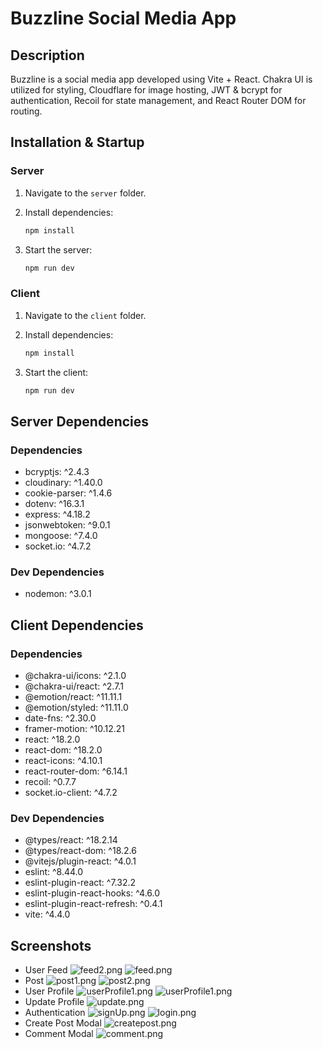 # Buzzline Social Media App

## Description

Buzzline is a social media app developed using Vite + React. Chakra UI is utilized for styling, Cloudflare for image hosting, JWT & bcrypt for authentication, Recoil for state management, and React Router DOM for routing.

## Installation & Startup

### Server

1. Navigate to the `server` folder.
2. Install dependencies:

   ```bash
   npm install
   ```

3. Start the server:

   ```bash
   npm run dev
   ```

### Client

1. Navigate to the `client` folder.
2. Install dependencies:

   ```bash
   npm install
   ```

3. Start the client:

   ```bash
   npm run dev
   ```

## Server Dependencies

### Dependencies

- bcryptjs: ^2.4.3
- cloudinary: ^1.40.0
- cookie-parser: ^1.4.6
- dotenv: ^16.3.1
- express: ^4.18.2
- jsonwebtoken: ^9.0.1
- mongoose: ^7.4.0
- socket.io: ^4.7.2

### Dev Dependencies

- nodemon: ^3.0.1

## Client Dependencies

### Dependencies

- @chakra-ui/icons: ^2.1.0
- @chakra-ui/react: ^2.7.1
- @emotion/react: ^11.11.1
- @emotion/styled: ^11.11.0
- date-fns: ^2.30.0
- framer-motion: ^10.12.21
- react: ^18.2.0
- react-dom: ^18.2.0
- react-icons: ^4.10.1
- react-router-dom: ^6.14.1
- recoil: ^0.7.7
- socket.io-client: ^4.7.2

### Dev Dependencies

- @types/react: ^18.2.14
- @types/react-dom: ^18.2.6
- @vitejs/plugin-react: ^4.0.1
- eslint: ^8.44.0
- eslint-plugin-react: ^7.32.2
- eslint-plugin-react-hooks: ^4.6.0
- eslint-plugin-react-refresh: ^0.4.1
- vite: ^4.4.0

## Screenshots

- User Feed
  ![feed2.png](https://i.postimg.cc/V6NFBJp8/feed2.png)
  ![feed.png](https://i.postimg.cc/FKpZLyPp/feed1.png)
- Post
  ![post1.png](https://i.postimg.cc/j2pQbZ5x/post1.png)
  ![post2.png](https://i.postimg.cc/DZfxjjWR/post2.png)
- User Profile
  ![userProfile1.png](https://i.postimg.cc/7Zyd1NVr/user-Profile1.png)
  ![userProfile1.png](https://i.postimg.cc/KvTCgWt5/user-Profile2.png)
- Update Profile
  ![update.png](https://i.postimg.cc/Jh5TQVhb/update-Profile.png)
- Authentication
  ![signUp.png](https://i.postimg.cc/YSHngqtr/signUp.png)
  ![login.png](https://i.postimg.cc/y89pkS4p/login.png)
- Create Post Modal
  ![createpost.png](https://i.postimg.cc/NfZPskVr/create-Post-Modal.png)
- Comment Modal
  ![comment.png](https://i.postimg.cc/L6JbFbyp/comment-Modal.png)
